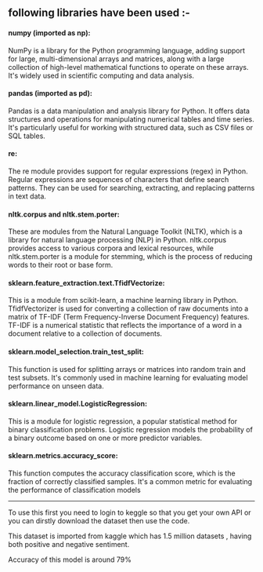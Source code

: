 <h2> following libraries have been used :-</h2>

<h4>numpy (imported as np):</h4> 
NumPy is a library for the Python programming language, adding support for large, multi-dimensional arrays and matrices, along with a large collection of high-level mathematical functions to operate on these arrays. It's widely used in scientific computing and data analysis.

<h4>pandas (imported as pd):</h4> 
Pandas is a data manipulation and analysis library for Python. It offers data structures and operations for manipulating numerical tables and time series. It's particularly useful for working with structured data, such as CSV files or SQL tables.

<h4>re: </h4>
The re module provides support for regular expressions (regex) in Python. Regular expressions are sequences of characters that define search patterns. They can be used for searching, extracting, and replacing patterns in text data.

<h4>nltk.corpus and nltk.stem.porter:</h4>
These are modules from the Natural Language Toolkit (NLTK), which is a library for natural language processing (NLP) in Python. nltk.corpus provides access to various corpora and lexical resources, while nltk.stem.porter is a module for stemming, which is the process of reducing words to their root or base form.

<h4>sklearn.feature_extraction.text.TfidfVectorize:</h4>
This is a module from scikit-learn, a machine learning library in Python. TfidfVectorizer is used for converting a collection of raw documents into a matrix of TF-IDF (Term Frequency-Inverse Document Frequency) features. TF-IDF is a numerical statistic that reflects the importance of a word in a document relative to a collection of documents.

<h4>sklearn.model_selection.train_test_split:</h4>
This function is used for splitting arrays or matrices into random train and test subsets. It's commonly used in machine learning for evaluating model performance on unseen data.

<h4>sklearn.linear_model.LogisticRegression:</h4>
This is a module for logistic regression, a popular statistical method for binary classification problems. Logistic regression models the probability of a binary outcome based on one or more predictor variables.

<h4>sklearn.metrics.accuracy_score:</h4>
This function computes the accuracy classification score, which is the fraction of correctly classified samples. It's a common metric for evaluating the performance of classification models


<hr></hr>





To use this first you need to login to keggle so that you get your own API or you can dirstly download the dataset then use the code.

This dataset is imported from kaggle which has 1.5 million datasets , having both positive and negative sentiment.

Accuracy of this model is around 79%
